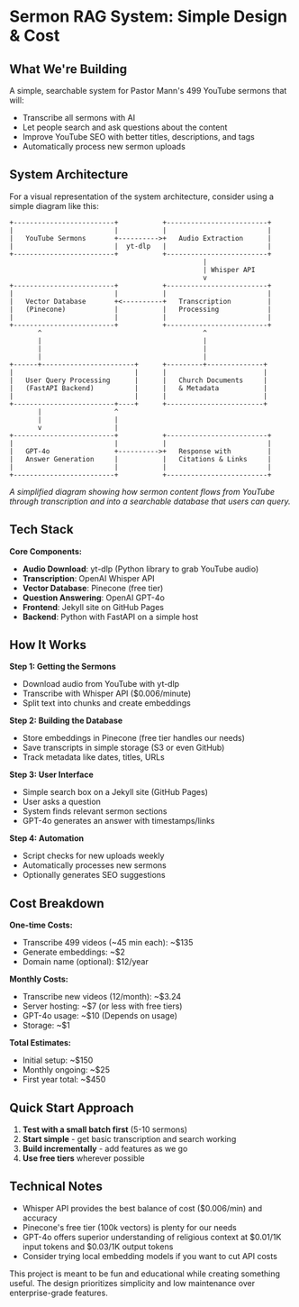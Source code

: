 # Sermon RAG System: Simple Design & Cost

## What We're Building

A simple, searchable system for Pastor Mann's 499 YouTube sermons that will:

- Transcribe all sermons with AI
- Let people search and ask questions about the content
- Improve YouTube SEO with better titles, descriptions, and tags
- Automatically process new sermon uploads

## System Architecture

For a visual representation of the system architecture, consider using a simple diagram like this:

```
+-------------------------+           +-------------------------+
|                         |           |                         |
|   YouTube Sermons       +---------->+   Audio Extraction      |
|                         |  yt-dlp   |                         |
+-------------------------+           +-------------------------+
                                                |
                                                | Whisper API
                                                v
+-------------------------+           +-------------------------+
|                         |           |                         |
|   Vector Database       +<----------+   Transcription         |
|   (Pinecone)            |           |   Processing            |
|                         |           |                         |
+-------------------------+           +-------------------------+
       ^                                        ^
       |                                        |
       |                                        |
       |                                        |
+------+-----------------------+      +---------+--------------+
|                              |      |                        |
|   User Query Processing      |      |   Church Documents     |
|   (FastAPI Backend)          |      |   & Metadata           |
|                              |      |                        |
+-------------------------+----+      +------------------------+
       |                  ^
       |                  |
       v                  |
+-------------------------+           +-------------------------+
|                         |           |                         |
|   GPT-4o                +---------->+   Response with         |
|   Answer Generation     |           |   Citations & Links     |
|                         |           |                         |
+-------------------------+           +-------------------------+
```

*A simplified diagram showing how sermon content flows from YouTube through transcription and into a searchable database that users can query.*

## Tech Stack

**Core Components:**
- **Audio Download**: yt-dlp (Python library to grab YouTube audio)
- **Transcription**: OpenAI Whisper API
- **Vector Database**: Pinecone (free tier)
- **Question Answering**: OpenAI GPT-4o
- **Frontend**: Jekyll site on GitHub Pages
- **Backend**: Python with FastAPI on a simple host

## How It Works

**Step 1: Getting the Sermons**
- Download audio from YouTube with yt-dlp
- Transcribe with Whisper API ($0.006/minute)
- Split text into chunks and create embeddings

**Step 2: Building the Database**
- Store embeddings in Pinecone (free tier handles our needs)
- Save transcripts in simple storage (S3 or even GitHub)
- Track metadata like dates, titles, URLs

**Step 3: User Interface**
- Simple search box on a Jekyll site (GitHub Pages)
- User asks a question
- System finds relevant sermon sections
- GPT-4o generates an answer with timestamps/links

**Step 4: Automation**
- Script checks for new uploads weekly
- Automatically processes new sermons
- Optionally generates SEO suggestions

## Cost Breakdown

**One-time Costs:**
- Transcribe 499 videos (~45 min each): ~$135
- Generate embeddings: ~$2
- Domain name (optional): $12/year

**Monthly Costs:**
- Transcribe new videos (12/month): ~$3.24
- Server hosting: ~$7 (or less with free tiers)
- GPT-4o usage: ~$10 (Depends on usage)
- Storage: ~$1

**Total Estimates:**
- Initial setup: ~$150
- Monthly ongoing: ~$25
- First year total: ~$450

## Quick Start Approach

1. **Test with a small batch first** (5-10 sermons)
2. **Start simple** - get basic transcription and search working
3. **Build incrementally** - add features as we go
4. **Use free tiers** wherever possible

## Technical Notes

- Whisper API provides the best balance of cost ($0.006/min) and accuracy
- Pinecone's free tier (100k vectors) is plenty for our needs
- GPT-4o offers superior understanding of religious context at $0.01/1K input tokens and $0.03/1K output tokens
- Consider trying local embedding models if you want to cut API costs

This project is meant to be fun and educational while creating something useful. The design prioritizes simplicity and low maintenance over enterprise-grade features.
